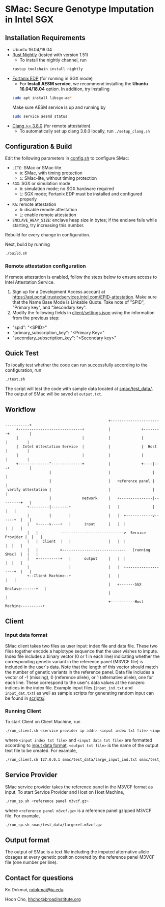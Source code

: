 # SMac: Secure Genotype Imputation in Intel SGX
## Installation Requirements
- Ubuntu 16.04/18.04
- [Rust Nightly](https://www.rust-lang.org/tools/install) (tested with version 1.51)
    - To install the nightly channel, run
    ```bash
    rustup toolchain install nightly
    ```
- [Fortanix EDP](https://edp.fortanix.com/docs/installation/guide/) (for running in SGX mode)
    - For **Install AESM service**, we recommend installing the **Ubuntu 16.04/18.04** option. In addition, try installing
    ```bash
    sudo apt install libsgx-ae*
    ```
    Make sure AESM service is up and running by
    ```bash
    sudo service aesmd status
    ```
- [Clang >= 3.8.0](https://releases.llvm.org/download.html) (for remote attestation)
    - To automatically set up clang 3.8.0 locally, run `./setup_clang.sh`

## Configuration & Build
Edit the following parameters in [config.sh](config.sh) to configure SMac:
- `LITE`: SMac or SMac-lite
    - `0`: SMac, with timing protection
    - `1`: SMac-lite, without timing protection
- `SGX`: SGX or simulation mode
    - `0`: simulation mode; no SGX hardware required
    - `1`: SGX mode; Fortanix EDP must be installed and configured properly
- `RA`: remote attestation
    - `0`: disable remote attestation 
    - `1`: enable remote attestation 
- `ENCLAVE_HEAP_SIZE`: enclave heap size in bytes; if the enclave fails while starting, try increasing this number.

Rebuild for every change in configuration. 

Next, build by running
```bash
./build.sh

```
### Remote attestation configuration
If remote attestation is enabled, follow the steps below to ensure access to Intel Attestation Service.
1. Sign up for a Development Access account at https://api.portal.trustedservices.intel.com/EPID-attestation. Make sure that the Name Base Mode is Linkable Quote. Take note of "SPID", "Primary key", and "Secondary key".
2. Modify the following fields in [client/settings.json](client/settings.json) using the information from the previous step:
  - "spid": "\<SPID\>"
  - "primary_subscription_key": "\<Primary Key\>"
  - "secondary_subscription_key": "\<Secondary key\>"

## Quick Test
To locally test whether the code can run successfully according to the configuration, run
```bash
./test.sh
```
The script will test the code with sample data located at [smac/test_data/](smac/test_data/). The output of SMac will be saved at `output.txt`.
<!--- To test on chr20 chunk1, first follow the instruction on https://github.com/statgen/Minimac4
to install minimac4. Replace the "minimac" executable in minimac/test_chr20_mmac.sh
with the correct path. Then run the script (test_chr20_mmac.sh) which saves the output to
out/mmac/. To test leak-resilient Rust implementation of minimac, run minimac/test_chr20_rust.sh
which saves the output to out/rust/. --->

## Workflow
```
                                               +---------------------------------+
     +-----------------------------+           |              +--------+         |
     |                             |           |              |        |         |
     |  Intel Attestation Service  |           |              |  Host  |         |
     |                             |           |              |        |         |
     +--------------^--------------+           |              +----|---+         |
                    |                          |                   |             |
                    |                          |   reference panel |             |
 verify attestation |                          |                   |             |
                    |              network     |   +---------------|---------+   |
          +---------|--------+                 |   |               |         |   |
          |         |        |                 |   |  +------------v------+  |   |
          |   +-----v----+   |      input      |   |  |                   |  |   |
          |   |          ----------------------------->  Service Provider |  |   |
          |   |  Client  |   |                 |   |  |                   |  |   |
          |   |          <-----------------------------   [running SMac]  |  |   |
          |   +----------+   |      output     |   |  |                   |  |   |
          |                  |                 |   |  +-------------------+  |   |
          +--Client Machine--+                 |   |                         |   |
                                               |   +-------SGX Enclave-------+   |
                                               |                                 |
                                               +-----------Host Machine----------+
```
## Client

### Input data format 
SMac client takes two files as user input: index file and data file. These two files together
encode a haplotype sequence that the user wishes to impute. Index file includes a binary
vector (0 or 1 in each line) indicating whether the corresponding genetic variant in the
reference panel (M3VCF file) is included in the user's data. Note that the length of this
vector should match the number of genetic variants in the reference panel. Data file includes
a vector of -1 (missing), 0 (reference allele), or 1 (alternative allele), one for each line.
These correspond to the user's data values at the nonzero indices in the index file. 
Example input files (`input_ind.txt` and `input_dat.txt`) as well as sample scripts for
generating random input can be found in [scripts/](scripts/).


### Running Client 

To start Client on Client Machine, run
```bash
./run_client.sh <service provider ip addr> <input index txt file> <input data txt file> <output txt file>
```
where `<input index txt file>` and `<input data txt file>` are formatted according to [input data format](#input-data-format). `<output txt file>` is the name of the output text file to be created.  For example, 

```bash
./run_client.sh 127.0.0.1 smac/test_data/large_input_ind.txt smac/test_data/large_input_dat.txt output.txt
```
## Service Provider

SMac service provider takes the reference panel in the M3VCF format as input. To start Service Provider and Host on Host Machine,

```bash
./run_sp.sh <reference panel m3vcf.gz>
```

where `<reference panel m3vcf.gz>` is a reference panel gzipped M3VCF file. For example,
```bash
./run_sp.sh smac/test_data/largeref.m3vcf.gz
```
## Output format
The output of SMac is a text file including the imputed alternative allele dosages at every
genetic position covered by the reference panel M3VCF file (one number per line).

## Contact for questions
Ko Dokmai, ndokmai@iu.edu

Hoon Cho, hhcho@broadinstitute.org
